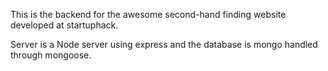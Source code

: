 This is the backend for the awesome second-hand finding website developed at startuphack.

Server is a Node server using express and the database is mongo handled through mongoose.
